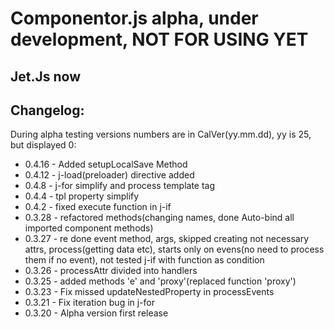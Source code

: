 # Componentor.js alpha, under development, NOT FOR USING YET
## Jet.Js now

## Changelog:
During alpha testing versions numbers are in CalVer(yy.mm.dd), yy is 25, but displayed 0:



- 0.4.16 - Added setupLocalSave Method
- 0.4.12 - j-load(preloader) directive added
- 0.4.8 - j-for simplify and process template tag
- 0.4.4 - tpl property simplify
- 0.4.2 - fixed execute function in j-if
- 0.3.28 - refactored methods(changing names, done Auto-bind all imported component methods)
- 0.3.27 - re done event method, args, skipped creating not necessary attrs, process(getting data etc), starts only on evens(no need to process them if no event), not tested j-if with function as condition
- 0.3.26 - processAttr divided into handlers
- 0.3.25 - added methods 'e' and 'proxy'(replaced function 'proxy')
- 0.3.23 - Fix missed updateNestedProperty in processEvents
- 0.3.21 - Fix iteration bug in j-for
- 0.3.20 - Alpha version first release